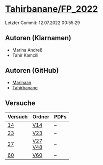 # [Tahirbanane/FP_2022](https://github.com/Tahirbanane/FP_2022)

Letzter Commit: 12.07.2022 00:55:29

## Autoren (Klarnamen)
- Marina Andreß
- Tahir Kamcili

## Autoren (GitHub)
- [Marinaan](https://github.com/Marinaan)
- [Tahirbanane](https://github.com/Tahirbanane)

## Versuche

|       Versuch        |                                                            Ordner                                                             |PDFs|
|----------------------|-------------------------------------------------------------------------------------------------------------------------------|----|
|[14](../../versuch/14)|[V14](https://github.com/Tahirbanane/FP_2022/tree/master/V14)                                                                  |–   |
|[23](../../versuch/23)|[V23](https://github.com/Tahirbanane/FP_2022/tree/master/V23)                                                                  |–   |
|[27](../../versuch/27)|[V27](https://github.com/Tahirbanane/FP_2022/tree/master/V27)<br/>[V48](https://github.com/Tahirbanane/FP_2022/tree/master/V48)|–   |
|[60](../../versuch/60)|[V60](https://github.com/Tahirbanane/FP_2022/tree/master/V60)                                                                  |–   |
